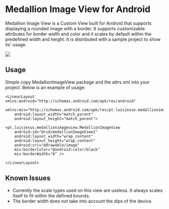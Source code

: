 Medallion Image View for Android
====================

Medallion Image View is a Custom View built for Android that supports displaying a rounded image with a border. It supports customizable attributes for border width and color and it scales by default within the predefined width and height.
It is distributed with a sample project to show its' usage.

<img src="http://i.imgur.com/aDSwgai.png"></img>


Usage
-------------------------

Simple copy MedallionImageView package and the attrs.xml into your project. Below is an example of usage:

    <LinearLayout xmlns:android="http://schemas.android.com/apk/res/android"
        xmlns:miv="http://schemas.android.com/apk/res/pt.luisjesus.medallionimageview"
        android:layout_width="match_parent"
        android:layout_height="match_parent">

    <pt.luisjesus.medallionimageview.MedallionImageView
        android:id="@+id/medallionImageView1"
        android:layout_width="wrap_content"
        android:layout_height="wrap_content"
        android:src="@drawable/image"
        miv:borderColor="@android:color/black"
        miv:borderWidth="8" />

    </LinearLayout>



Known Issues
-------------------------

* Currently the scale types used on this view are useless. It always scales itself to fit within the defined bounds.
* The border width does not take into account the dips of the device.
